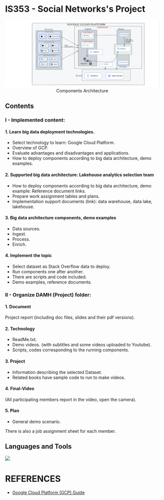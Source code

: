 # IS353 - Social Networks's Project

<div align="center">
<img src="Project/GCP_ComponentsArchitectureDiagram.png" alt="Components Architecture""/>
</div>

<div align="center">
  Components Architecture
</div>

## Contents

### I - Implemented content:
#### 1. Learn big data deployment technologies.
  + Select technology to learn: Google Cloud Platform.
  + Overview of GCP.
  + Evaluate advantages and disadvantages and applications.
  + How to deploy components according to big data architecture, demo examples.

#### 2. Supported big data architecture: Lakehouse analytics selection team
  + How to deploy components according to big data architecture, demo example: Reference document links.
  + Prepare work assignment tables and plans.
  + Implementation support documents (link): data warehouse, data lake, lakehouse.

#### 3. Big data architecture components, demo examples
  + Data sources.
  + Ingest.
  + Process.
  + Enrich.

#### 4. Implement the topic
  + Select dataset as Stack Overflow data to deploy.
  + Run components one after another.
  + There are scripts and code included.
  + Demo examples, reference documents.



### II - Organize DAMH (Project) folder:
#### 1. Document
Project report (including doc files, slides and their pdf versions).

#### 2. Technology
  + ReadMe.txt.
  + Demo videos. (with subtitles and some videos uploaded to Youtube).
  + Scripts, codes corresponding to the running components.

#### 3. Project
  + Information describing the selected Dataset.
  + Related books have sample code to run to make videos.

#### 4. Final-Video 
(All participating members report in the video, open the camera).

#### 5. Plan 
  + General demo scenario.

There is also a job assignment sheet for each member.

## Languages and Tools
<a href="https://skillicons.dev">
<img src="https://skillicons.dev/icons?i=gcp,&perline=10" />
</a>

# REFERENCES
- <a href="https://github.com/mikeroyal/Google-Cloud-Guide">Google Cloud Platform (GCP) Guide</a>
